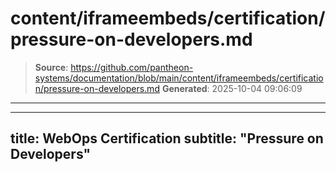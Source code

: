 # content/iframeembeds/certification/pressure-on-developers.md

> **Source**: https://github.com/pantheon-systems/documentation/blob/main/content/iframeembeds/certification/pressure-on-developers.md
> **Generated**: 2025-10-04 09:06:09

---

---
title: WebOps Certification
subtitle: "Pressure on Developers"
---

<Partial file="certification-guide/pressure-on-developers.md" />

